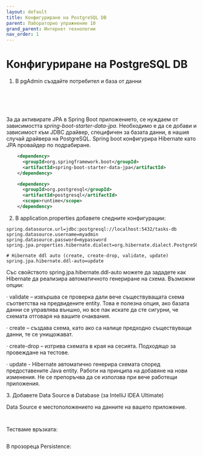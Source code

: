 ```yaml
---
layout: default
title: Конфигуриране на PostgreSQL DB
parent: Лабораторно упражнение 10
grand_parent: Интернет технологии
nav_order: 1
---
```



# Конфигуриране на PostgreSQL DB

1. В pgAdmin създайте потребител и база от данни

<figure><img src="../../../assets/image (120).png" alt=""><figcaption></figcaption></figure>

<figure><img src="../../../assets/image (116).png" alt=""><figcaption></figcaption></figure>

<figure><img src="../../../assets/image (142).png" alt=""><figcaption></figcaption></figure>

<figure><img src="../../../assets/image (100).png" alt=""><figcaption></figcaption></figure>

<figure><img src="../../../assets/image (113).png" alt=""><figcaption></figcaption></figure>

За да активирате JPA в Spring Boot приложението, се нуждаем от зависимостта _spring-boot-starter-data-jpa_. Необходимо е да се добави и зависимост към JDBC драйвер, специфичен за базата данни, в нашия случай драйвера на PostgreSQL. Spring boot конфигурира Hibernate като JPA провайдер по подрабиране.

```xml
    <dependency>
      <groupId>org.springframework.boot</groupId>
      <artifactId>spring-boot-starter-data-jpa</artifactId>
    </dependency>

    <dependency>
      <groupId>org.postgresql</groupId>
      <artifactId>postgresql</artifactId>
      <scope>runtime</scope>
    </dependency>
```

2. В application.properties добавете следните конфигурации:

```
spring.datasource.url=jdbc:postgresql://localhost:5432/tasks-db
spring.datasource.username=myadmin
spring.datasource.password=mypassword
spring.jpa.properties.hibernate.dialect=org.hibernate.dialect.PostgreSQLDialect

# Hibernate ddl auto (create, create-drop, validate, update)
spring.jpa.hibernate.ddl-auto=update
```

Със свойството spring.jpa.hibernate.ddl-auto можете да зададете как Hibernate да реализира автоматичното генериране на схема. Възможни опции:

·       validate – извършва се проверка дали вече съществуващата схема съответства на предвидените entity.  Това е полезна опция, ако базата данни се управлява външно, но все пак искате да сте сигурни, че схемата отговаря на вашите очаквания.

·       create – създава схeма, като ако са налице предходно съществуващи данни, те се унищожават.

·       create-drop – изтрива схемата в края на сесията. Подходящо за провеждане на тестове.

·       update - Hibernate автоматично генерира схемата според предоставените Java entity. Работи на принципа на добавяне на нови изменения. Не се препоръчва да се използва при вече работещи приложения.

3\.      Добавете Data Source в Database (за IntelliJ IDEA Ultimate)

Data Source e местоположението на данните на вашето приложение. 

<figure><img src="../../../assets/image (125).png" alt=""><figcaption></figcaption></figure>

<figure><img src="../../../assets/image (124).png" alt=""><figcaption></figcaption></figure>

Тестваме връзката:

<figure><img src="../../../assets/image (90).png" alt=""><figcaption></figcaption></figure>

В прозореца Persistence:

<figure><img src="../../../assets/image (160).png" alt=""><figcaption></figcaption></figure>

<figure><img src="../../../assets/image (165).png" alt=""><figcaption></figcaption></figure>
